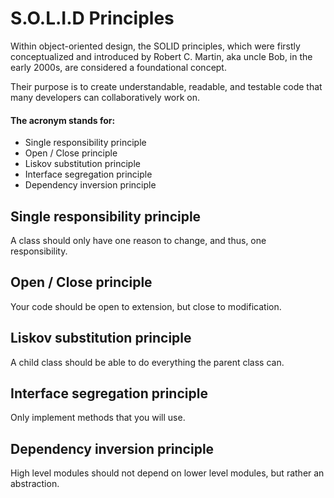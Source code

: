 # S.O.L.I.D Principles

Within object-oriented design, the SOLID principles, which were firstly conceptualized and introduced by 
Robert C. Martin, aka uncle Bob, in the early 2000s, are considered a foundational concept. 

Their purpose is to create understandable, readable, and testable code that many developers can collaboratively 
work on.


#### The acronym stands for:
 - Single responsibility principle 
 - Open / Close principle 
 - Liskov substitution principle 
 - Interface segregation principle 
 - Dependency inversion principle 


## Single responsibility principle 

A class should only have one reason to change, and thus, one responsibility. 



## Open / Close principle

Your code should be open to extension, but close to modification.



## Liskov substitution principle

A child class should be able to do everything the parent class can. 



## Interface segregation principle

Only implement methods that you will use.



## Dependency inversion principle 

High level modules should not depend on lower level modules, but rather an abstraction.


